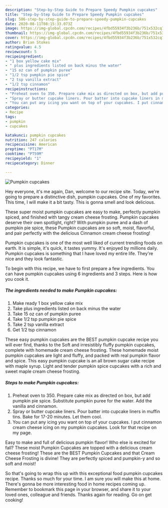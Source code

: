 ```yaml
---
description: "Step-by-Step Guide to Prepare Speedy Pumpkin cupcakes"
title: "Step-by-Step Guide to Prepare Speedy Pumpkin cupcakes"
slug: 586-step-by-step-guide-to-prepare-speedy-pumpkin-cupcakes
date: 2020-08-11T08:15:33.073Z
image: https://img-global.cpcdn.com/recipes/4fbd55934f3b236b/751x532cq70/pumpkin-cupcakes-recipe-main-photo.jpg
thumbnail: https://img-global.cpcdn.com/recipes/4fbd55934f3b236b/751x532cq70/pumpkin-cupcakes-recipe-main-photo.jpg
cover: https://img-global.cpcdn.com/recipes/4fbd55934f3b236b/751x532cq70/pumpkin-cupcakes-recipe-main-photo.jpg
author: Brian Stokes
ratingvalue: 4.5
reviewcount: 5
recipeingredient:
- "1 box yellow cake mix"
- " plus ingredients listed on back minus the water"
- "15 oz can of pumpkin puree"
- "1/2 tsp pumpkin pie spice"
- "2 tsp vanilla extract"
- "1/2 tsp cinnamon"
recipeinstructions:
- "Preheat oven to 350. Prepare cake mix as directed on box, but add pumpkin pie spice. Substitute pumpkin puree for the water. Add the vanilla and cinnamon."
- "Spray or butter cupcake liners. Pour batter into cupcake liners in muffin tins. Bake for 17-20 minutes. Let them cool."
- "You can put any icing you want on top of your cupcakes. I put cinnamon cream cheese icing on my pumpkin cupcakes. Look for that recipe on my page."
categories:
- Recipe
tags:
- pumpkin
- cupcakes

katakunci: pumpkin cupcakes 
nutrition: 247 calories
recipecuisine: American
preptime: "PT17M"
cooktime: "PT59M"
recipeyield: "1"
recipecategory: Dinner

---
```



![Pumpkin cupcakes](https://img-global.cpcdn.com/recipes/4fbd55934f3b236b/751x532cq70/pumpkin-cupcakes-recipe-main-photo.jpg)

Hey everyone, it's me again, Dan, welcome to our recipe site. Today, we're going to prepare a distinctive dish, pumpkin cupcakes. One of my favorites. This time, I will make it a bit tasty. This is gonna smell and look delicious.

These super moist pumpkin cupcakes are easy to make, perfectly pumpkin spiced, and finished with tangy cream cheese frosting. Pumpkin cupcakes deserve their own spotlight, right? With pumpkin puree and a dash of pumpkin pie spice, these Pumpkin cupcakes are so soft, moist, flavorful, and pair perfectly with the delicious Cinnamon cream cheese frosting!

Pumpkin cupcakes is one of the most well liked of current trending foods on earth. It is simple, it's quick, it tastes yummy. It's enjoyed by millions daily. Pumpkin cupcakes is something that I have loved my entire life. They're nice and they look fantastic.


To begin with this recipe, we have to first prepare a few ingredients. You can have pumpkin cupcakes using 6 ingredients and 3 steps. Here is how you cook it.

<!--inarticleads1-->

##### The ingredients needed to make Pumpkin cupcakes:

1. Make ready 1 box yellow cake mix
1. Take  plus ingredients listed on back minus the water
1. Take 15 oz can of pumpkin puree
1. Take 1/2 tsp pumpkin pie spice
1. Take 2 tsp vanilla extract
1. Get 1/2 tsp cinnamon


These easy pumpkin cupcakes are the BEST pumpkin cupcake recipe you will ever find, thanks to the Soft and irresistibly fluffy pumpkin cupcakes, complete with homemade cream cheese frosting. These homemade moist pumpkin cupcakes are light and fluffy, and packed with real pumpkin flavor and spice. This easy pumpkin cupcake is an all brown sugar cake recipe with maple syrup. Light and tender pumpkin spice cupcakes with a rich and sweet maple cream cheese frosting. 

<!--inarticleads2-->

##### Steps to make Pumpkin cupcakes:

1. Preheat oven to 350. Prepare cake mix as directed on box, but add pumpkin pie spice. Substitute pumpkin puree for the water. Add the vanilla and cinnamon.
1. Spray or butter cupcake liners. Pour batter into cupcake liners in muffin tins. Bake for 17-20 minutes. Let them cool.
1. You can put any icing you want on top of your cupcakes. I put cinnamon cream cheese icing on my pumpkin cupcakes. Look for that recipe on my page.


Easy to make and full of delicious pumpkin flavor! Who else is excited for fall? These moist Pumpkin Cupcakes are topped with a delicious cream cheese frosting! These are the BEST Pumpkin Cupcakes and that Cream Cheese Frosting is divine! They are perfectly spiced and pumpkin-y and so soft and moist! 

So that's going to wrap this up with this exceptional food pumpkin cupcakes recipe. Thanks so much for your time. I am sure you will make this at home. There's gonna be more interesting food in home recipes coming up. Remember to bookmark this page in your browser, and share it to your loved ones, colleague and friends. Thanks again for reading. Go on get cooking!
